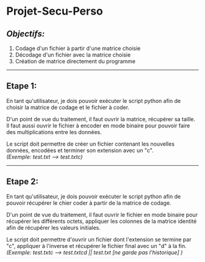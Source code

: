 # Projet-Secu-Perso
*Objectifs:*
---
1. Codage d'un fichier à partir d'une matrice choisie
2. Décodage d'un fichier avec la matrice choisie
3. Création de matrice directement du programme


---

## Etape 1:

En tant qu'utilisateur, je dois pouvoir exécuter le script python afin de choisir la matrice de codage et le fichier à coder.  

D'un point de vue du traitement, il faut ouvrir la matrice, récupérer sa taille. Il faut aussi ouvrir le fichier à encoder en mode binaire pour pouvoir faire des multiplications entre les données.  

Le script doit permettre de créer un fichier contenant les nouvelles données, encodées et terminer son extension avec un "c".  
*(Exemple: test.txt --> test.txtc)*


---

## Etape 2:

En tant qu'utilisateur, je dois pouvoir exécuter le script python afin de pouvoir récupérer le chier coder à partir de la matrice de codage.  

D'un point de vue du traitement, il faut ouvrir le fichier en mode binaire pour récupérer les différents octets, appliquer les colonnes de la matrice identité afin de récupérer les valeurs initiales.  

Le script doit permettre d'ouvrir un fichier dont l'extension se termine par "c", appliquer à l'inverse et récupérer le fichier final avec un "d" à la fin.  
*(Exemple: test.txtc --> test.txtcd || test.txt [ne garde pas l'historique] )*